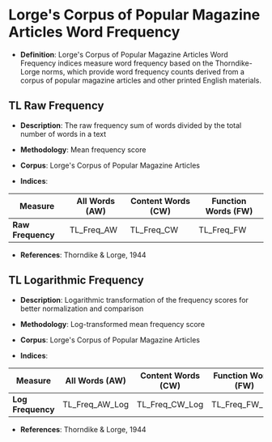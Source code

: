 # Lorge's Corpus of Popular Magazine Articles Word Frequency

- **Definition**: Lorge's Corpus of Popular Magazine Articles Word Frequency indices measure word frequency based on the Thorndike-Lorge norms, which provide word frequency counts derived from a corpus of popular magazine articles and other printed English materials.

## TL Raw Frequency
- **Description**: The raw frequency sum of words divided by the total number of words in a text
- **Methodology**: Mean frequency score
- **Corpus**: Lorge's Corpus of Popular Magazine Articles

- **Indices**:


| Measure | All Words (AW) | Content Words (CW) | Function Words (FW) |
|----------|---------------|-------------------|-------------------|
| **Raw Frequency** | TL_Freq_AW | TL_Freq_CW | TL_Freq_FW |

- **References**: Thorndike & Lorge, 1944

## TL Logarithmic Frequency
- **Description**: Logarithmic transformation of the frequency scores for better normalization and comparison
- **Methodology**: Log-transformed mean frequency score
- **Corpus**: Lorge's Corpus of Popular Magazine Articles

- **Indices**:

| Measure | All Words (AW) | Content Words (CW) | Function Words (FW) |
|----------|---------------|-------------------|-------------------|
| **Log Frequency** | TL_Freq_AW_Log | TL_Freq_CW_Log | TL_Freq_FW_Log |

- **References**: Thorndike & Lorge, 1944





